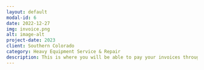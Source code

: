 ```yaml
---
layout: default
modal-id: 6
date: 2022-12-27
img: invoice.png
alt: image-alt
project-date: 2023
client: Southern Colorado
category: Heavy Equipment Service & Repair
description: This is where you will be able to pay your invoices through our online portal. This is coming soon.
---
```


